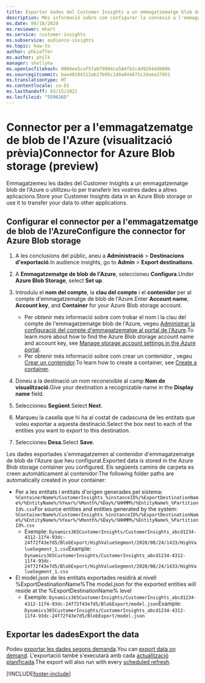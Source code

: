 ```yaml
---
title: Exportar dades del Customer Insights a un emmagatzematge blob de l'Azure
description: Més informació sobre com configurar la connexió a l'emmagatzematge de blob de l'Azure.
ms.date: 09/18/2020
ms.reviewer: mhart
ms.service: customer-insights
ms.subservice: audience-insights
ms.topic: how-to
author: phkieffer
ms.author: philk
manager: shellyha
ms.openlocfilehash: 0986ee5caf5fa079994ca584fb2c4d9294ddb80b
ms.sourcegitcommit: bae40184312ab27b95c140a044875c2daea37951
ms.translationtype: HT
ms.contentlocale: ca-ES
ms.lasthandoff: 03/15/2021
ms.locfileid: "5596165"
---
```

# <a name="connector-for-azure-blob-storage-preview"></a><span data-ttu-id="e83b4-103">Connector per a l'emmagatzematge de blob de l'Azure (visualització prèvia)</span><span class="sxs-lookup"><span data-stu-id="e83b4-103">Connector for Azure Blob storage (preview)</span></span>

<span data-ttu-id="e83b4-104">Emmagatzemeu les dades del Customer Insights a un emmagatzematge blob de l'Azure o utilitzeu-lo per transferir les vostres dades a altres aplicacions.</span><span class="sxs-lookup"><span data-stu-id="e83b4-104">Store your Customer Insights data in an Azure Blob storage or use it to transfer your data to other applications.</span></span>

## <a name="configure-the-connector-for-azure-blob-storage"></a><span data-ttu-id="e83b4-105">Configurar el connector per a l'emmagatzematge de blob de l'Azure</span><span class="sxs-lookup"><span data-stu-id="e83b4-105">Configure the connector for Azure Blob storage</span></span>

1. <span data-ttu-id="e83b4-106">A les conclusions del públic, aneu a **Administració** > **Destinacions d'exportació**.</span><span class="sxs-lookup"><span data-stu-id="e83b4-106">In audience insights, go to **Admin** > **Export destinations**.</span></span>

1. <span data-ttu-id="e83b4-107">A **Emmagatzematge de blob de l'Azure**, seleccioneu **Configura**.</span><span class="sxs-lookup"><span data-stu-id="e83b4-107">Under **Azure Blob Storage**, select **Set up**.</span></span>

1. <span data-ttu-id="e83b4-108">Introduïu el **nom del compte**, la **clau del compte** i el **contenidor** per al compte d'emmagatzematge de blob de l'Azure.</span><span class="sxs-lookup"><span data-stu-id="e83b4-108">Enter **Account name**, **Account key**, and **Container** for your Azure Blob storage account.</span></span>
    - <span data-ttu-id="e83b4-109">Per obtenir més informació sobre com trobar el nom i la clau del compte de l'emmagatzematge blob de l'Azure, vegeu [Administrar la configuració del compte d'emmagatzematge al portal de l'Azure](/azure/storage/common/storage-account-manage).</span><span class="sxs-lookup"><span data-stu-id="e83b4-109">To learn more about how to find the Azure Blob storage account name and account key, see [Manage storage account settings in the Azure portal](/azure/storage/common/storage-account-manage).</span></span>
    - <span data-ttu-id="e83b4-110">Per obtenir més informació sobre com crear un contenidor , vegeu [Crear un contenidor](/azure/storage/blobs/storage-quickstart-blobs-portal#create-a-container).</span><span class="sxs-lookup"><span data-stu-id="e83b4-110">To learn how to create a container, see [Create a container](/azure/storage/blobs/storage-quickstart-blobs-portal#create-a-container).</span></span>

1. <span data-ttu-id="e83b4-111">Doneu a la destinació un nom reconeixible al camp **Nom de visualització**.</span><span class="sxs-lookup"><span data-stu-id="e83b4-111">Give your destination a recognizable name in the **Display name** field.</span></span>

1. <span data-ttu-id="e83b4-112">Seleccioneu **Següent**.</span><span class="sxs-lookup"><span data-stu-id="e83b4-112">Select **Next**.</span></span>

1. <span data-ttu-id="e83b4-113">Marqueu la casella que hi ha al costat de cadascuna de les entitats que voleu exportar a aquesta destinació.</span><span class="sxs-lookup"><span data-stu-id="e83b4-113">Select the box next to each of the entities you want to export to this destination.</span></span>

1. <span data-ttu-id="e83b4-114">Seleccioneu **Desa**.</span><span class="sxs-lookup"><span data-stu-id="e83b4-114">Select **Save**.</span></span>

<span data-ttu-id="e83b4-115">Les dades exportades s'emmagatzemen al contenidor d'emmagatzematge de blob de l'Azure que heu configurat.</span><span class="sxs-lookup"><span data-stu-id="e83b4-115">Exported data is stored in the Azure Blob storage container you configured.</span></span> <span data-ttu-id="e83b4-116">Els següents camins de carpeta es creen automàticament al contenidor:</span><span class="sxs-lookup"><span data-stu-id="e83b4-116">The following folder paths are automatically created in your container:</span></span>

- <span data-ttu-id="e83b4-117">Per a les entitats i entitats d'origen generades pel sistema: `%ContainerName%/CustomerInsights_%instanceID%/%ExportDestinationName%/%EntityName%/%Year%/%Month%/%Day%/%HHMM%/%EntityName%_%PartitionId%.csv`</span><span class="sxs-lookup"><span data-stu-id="e83b4-117">For source entities and entities generated by the system: `%ContainerName%/CustomerInsights_%instanceID%/%ExportDestinationName%/%EntityName%/%Year%/%Month%/%Day%/%HHMM%/%EntityName%_%PartitionId%.csv`</span></span>
  - <span data-ttu-id="e83b4-118">Exemple: `Dynamics365CustomerInsights/CustomerInsights_abcd1234-4312-11f4-93dc-24f72f43e7d5/BlobExport/HighValueSegment/2020/08/24/1433/HighValueSegment_1.csv`</span><span class="sxs-lookup"><span data-stu-id="e83b4-118">Example: `Dynamics365CustomerInsights/CustomerInsights_abcd1234-4312-11f4-93dc-24f72f43e7d5/BlobExport/HighValueSegment/2020/08/24/1433/HighValueSegment_1.csv`</span></span>
- <span data-ttu-id="e83b4-119">El model.json de les entitats exportades residirà al nivell %ExportDestinationName%</span><span class="sxs-lookup"><span data-stu-id="e83b4-119">The model.json for the exported entities will reside at the %ExportDestinationName% level</span></span>
  - <span data-ttu-id="e83b4-120">Exemple: `Dynamics365CustomerInsights/CustomerInsights_abcd1234-4312-11f4-93dc-24f72f43e7d5/BlobExport/model.json`</span><span class="sxs-lookup"><span data-stu-id="e83b4-120">Example: `Dynamics365CustomerInsights/CustomerInsights_abcd1234-4312-11f4-93dc-24f72f43e7d5/BlobExport/model.json`</span></span>

## <a name="export-the-data"></a><span data-ttu-id="e83b4-121">Exportar les dades</span><span class="sxs-lookup"><span data-stu-id="e83b4-121">Export the data</span></span>

<span data-ttu-id="e83b4-122">Podeu [exportar les dades segons demanda](export-destinations.md#export-data-on-demand).</span><span class="sxs-lookup"><span data-stu-id="e83b4-122">You can [export data on demand](export-destinations.md#export-data-on-demand).</span></span> <span data-ttu-id="e83b4-123">L'exportació també s'executarà amb cada [actualització planificada](system.md#schedule-tab).</span><span class="sxs-lookup"><span data-stu-id="e83b4-123">The export will also run with every [scheduled refresh](system.md#schedule-tab).</span></span>


[!INCLUDE[footer-include](../includes/footer-banner.md)]